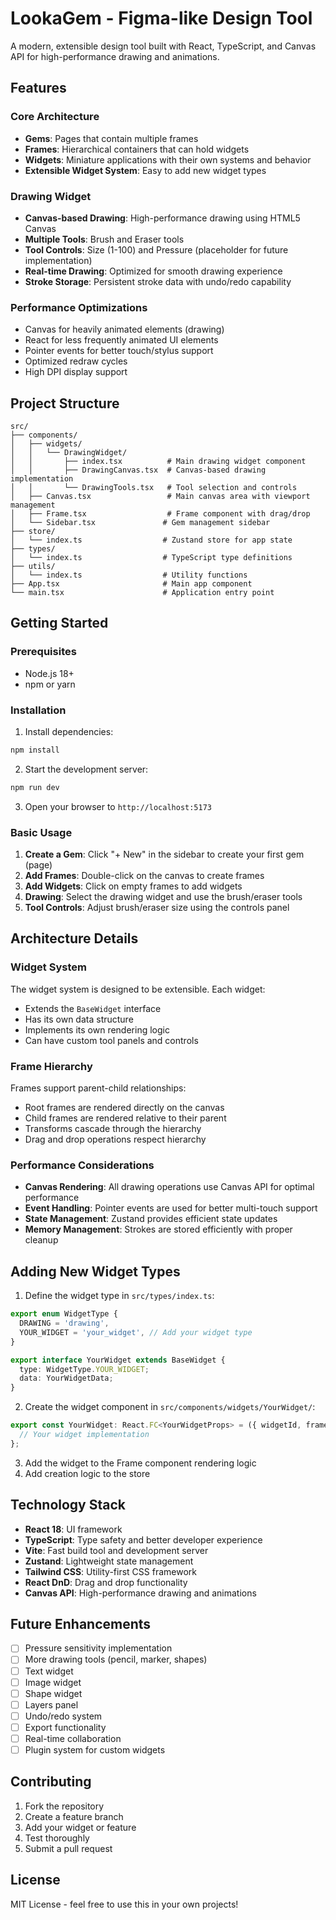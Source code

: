 # LookaGem - Figma-like Design Tool

A modern, extensible design tool built with React, TypeScript, and Canvas API for high-performance drawing and animations.

## Features

### Core Architecture
- **Gems**: Pages that contain multiple frames
- **Frames**: Hierarchical containers that can hold widgets
- **Widgets**: Miniature applications with their own systems and behavior
- **Extensible Widget System**: Easy to add new widget types

### Drawing Widget
- **Canvas-based Drawing**: High-performance drawing using HTML5 Canvas
- **Multiple Tools**: Brush and Eraser tools
- **Tool Controls**: Size (1-100) and Pressure (placeholder for future implementation)
- **Real-time Drawing**: Optimized for smooth drawing experience
- **Stroke Storage**: Persistent stroke data with undo/redo capability

### Performance Optimizations
- Canvas for heavily animated elements (drawing)
- React for less frequently animated UI elements
- Pointer events for better touch/stylus support
- Optimized redraw cycles
- High DPI display support

## Project Structure

```
src/
├── components/
│   ├── widgets/
│   │   └── DrawingWidget/
│   │       ├── index.tsx          # Main drawing widget component
│   │       ├── DrawingCanvas.tsx  # Canvas-based drawing implementation
│   │       └── DrawingTools.tsx   # Tool selection and controls
│   ├── Canvas.tsx                 # Main canvas area with viewport management
│   ├── Frame.tsx                  # Frame component with drag/drop
│   └── Sidebar.tsx               # Gem management sidebar
├── store/
│   └── index.ts                  # Zustand store for app state
├── types/
│   └── index.ts                  # TypeScript type definitions
├── utils/
│   └── index.ts                  # Utility functions
├── App.tsx                       # Main app component
└── main.tsx                      # Application entry point
```

## Getting Started

### Prerequisites
- Node.js 18+ 
- npm or yarn

### Installation

1. Install dependencies:
```bash
npm install
```

2. Start the development server:
```bash
npm run dev
```

3. Open your browser to `http://localhost:5173`

### Basic Usage

1. **Create a Gem**: Click "+ New" in the sidebar to create your first gem (page)
2. **Add Frames**: Double-click on the canvas to create frames
3. **Add Widgets**: Click on empty frames to add widgets
4. **Drawing**: Select the drawing widget and use the brush/eraser tools
5. **Tool Controls**: Adjust brush/eraser size using the controls panel

## Architecture Details

### Widget System
The widget system is designed to be extensible. Each widget:
- Extends the `BaseWidget` interface
- Has its own data structure
- Implements its own rendering logic
- Can have custom tool panels and controls

### Frame Hierarchy
Frames support parent-child relationships:
- Root frames are rendered directly on the canvas
- Child frames are rendered relative to their parent
- Transforms cascade through the hierarchy
- Drag and drop operations respect hierarchy

### Performance Considerations
- **Canvas Rendering**: All drawing operations use Canvas API for optimal performance
- **Event Handling**: Pointer events are used for better multi-touch support
- **State Management**: Zustand provides efficient state updates
- **Memory Management**: Strokes are stored efficiently with proper cleanup

## Adding New Widget Types

1. Define the widget type in `src/types/index.ts`:
```typescript
export enum WidgetType {
  DRAWING = 'drawing',
  YOUR_WIDGET = 'your_widget', // Add your widget type
}

export interface YourWidget extends BaseWidget {
  type: WidgetType.YOUR_WIDGET;
  data: YourWidgetData;
}
```

2. Create the widget component in `src/components/widgets/YourWidget/`:
```typescript
export const YourWidget: React.FC<YourWidgetProps> = ({ widgetId, frameId }) => {
  // Your widget implementation
};
```

3. Add the widget to the Frame component rendering logic
4. Add creation logic to the store

## Technology Stack

- **React 18**: UI framework
- **TypeScript**: Type safety and better developer experience
- **Vite**: Fast build tool and development server
- **Zustand**: Lightweight state management
- **Tailwind CSS**: Utility-first CSS framework
- **React DnD**: Drag and drop functionality
- **Canvas API**: High-performance drawing and animations

## Future Enhancements

- [ ] Pressure sensitivity implementation
- [ ] More drawing tools (pencil, marker, shapes)
- [ ] Text widget
- [ ] Image widget
- [ ] Shape widget
- [ ] Layers panel
- [ ] Undo/redo system
- [ ] Export functionality
- [ ] Real-time collaboration
- [ ] Plugin system for custom widgets

## Contributing

1. Fork the repository
2. Create a feature branch
3. Add your widget or feature
4. Test thoroughly
5. Submit a pull request

## License

MIT License - feel free to use this in your own projects!
